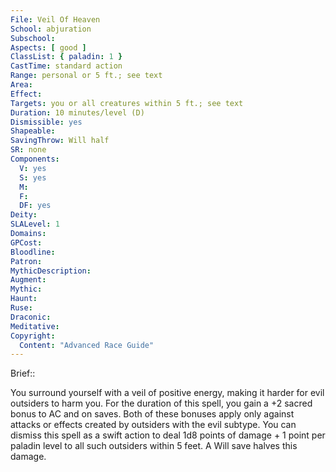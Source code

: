 ```yaml
---
File: Veil Of Heaven
School: abjuration
Subschool: 
Aspects: [ good ]
ClassList: { paladin: 1 }
CastTime: standard action
Range: personal or 5 ft.; see text
Area: 
Effect: 
Targets: you or all creatures within 5 ft.; see text
Duration: 10 minutes/level (D)
Dismissible: yes
Shapeable: 
SavingThrow: Will half
SR: none
Components:
  V: yes
  S: yes
  M: 
  F: 
  DF: yes
Deity: 
SLALevel: 1
Domains: 
GPCost: 
Bloodline: 
Patron: 
MythicDescription: 
Augment: 
Mythic: 
Haunt: 
Ruse: 
Draconic: 
Meditative: 
Copyright:
  Content: "Advanced Race Guide"
---
```

Brief:: 

You surround yourself with a veil of positive energy, making it harder for evil outsiders to harm you. For the duration of this spell, you gain a +2 sacred bonus to AC and on saves. Both of these bonuses apply only against attacks or effects created by outsiders with the evil subtype. You can dismiss this spell as a swift action to deal 1d8 points of damage + 1 point per paladin level to all such outsiders within 5 feet. A Will save halves this damage.
